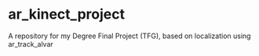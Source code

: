 # ar_kinect_project
A repository for my Degree Final Project (TFG), based on localization using ar_track_alvar
